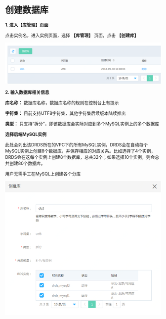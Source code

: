 # 创建数据库

**1. 进入【库管理】页面**

点击实例名，进入实例页面，选择 **【库管理】** 页面，点击 **【创建库】**

![DB列表](../../../../../image/DRDS/db-list.png)


**2. 输入数据库相关信息**

**库名称：** 数据库名称，数据库名称的规则在控制台上有提示

**字符集：** 目前支持UTF8字符集，其他字符集后续版本陆续推出

**类型：** 只支持“拆分”，即该数据库会实际对应到多个MySQL实例上的多个数据库

**选择后端MySQL实例**

此处会列出该DRDS所在的VPC下的所有MySQL实例，DRDS会在自动每个MySQL实例上创建8个数据库，并保存相应的对应关系。比如选择了4个实例，DRDS会在这每个实例上创建8个数据库，总共32个；如果选择10个实例，则会总共创建80个数据库。

用户无需手工在MySQL上创建各个分库

![创建库1](../../../../../image/DRDS/create-db-1.png)
